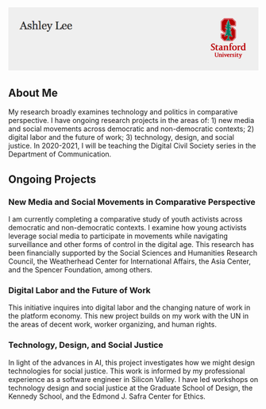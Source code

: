 <html>
    <img src="logo3.png"/>

<body>
  <h2>About Me</h2>
  <p>My research broadly examines technology and politics in comparative perspective. I have ongoing research projects in the areas of: 1) new media and social movements across democratic and non-democratic contexts; 2) digital labor and the future of work; 3) technology, design, and social justice. In 2020-2021, I will be teaching the Digital Civil Society series in the Department of Communication. </p>

<h2>Ongoing Projects</h2>
<p><h3>New Media and Social Movements in Comparative Perspective</h3>
  I am currently completing a comparative study of youth activists across democratic and non-democratic contexts. I examine how young activists leverage social media to participate in movements while navigating surveillance and other forms of control in the digital age. This research has been financially supported by the Social Sciences and Humanities Research Council, the Weatherhead Center for International Affairs, the Asia Center, and the Spencer Foundation, among others. 
  
  <h3>Digital Labor and the Future of Work</h3>
  This initiative inquires into digital labor and the changing nature of work in the platform economy. This new project builds on my work with the UN in the areas of decent work, worker organizing, and human rights. 

  <h3>Technology, Design, and Social Justice</h3>
  
  In light of the advances in AI, this project investigates how we might design technologies for social justice. This work is informed by my professional experience as a software engineer in Silicon Valley. I have led workshops on technology design and social justice at the Graduate School of Design, the Kennedy School, and the Edmond J. Safra Center for Ethics. 
    
  </p>
  </body>

</html>
